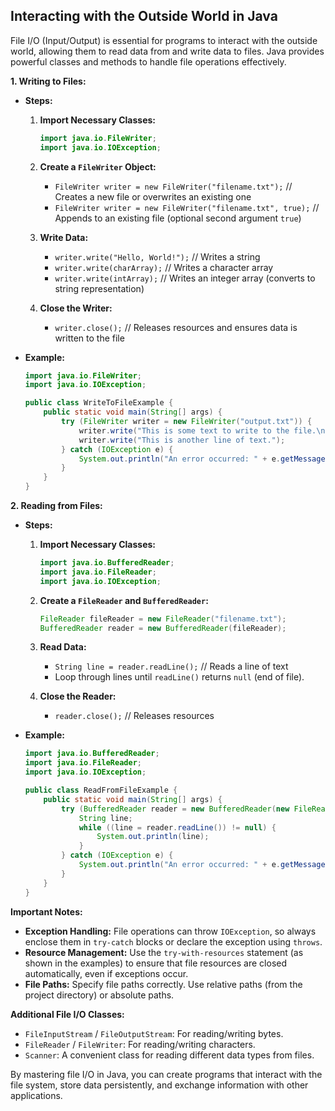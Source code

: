 ## Interacting with the Outside World in Java

File I/O (Input/Output) is essential for programs to interact with the outside world, allowing them to read data from and write data to files. Java provides powerful classes and methods to handle file operations effectively.

**1. Writing to Files:**

   - **Steps:**
     1. **Import Necessary Classes:**
        ```java
        import java.io.FileWriter;
        import java.io.IOException;
        ```

     2. **Create a `FileWriter` Object:**
        - `FileWriter writer = new FileWriter("filename.txt");` // Creates a new file or overwrites an existing one
        - `FileWriter writer = new FileWriter("filename.txt", true);` // Appends to an existing file (optional second argument `true`)

     3. **Write Data:**
        - `writer.write("Hello, World!");` // Writes a string
        - `writer.write(charArray);` // Writes a character array
        - `writer.write(intArray);` // Writes an integer array (converts to string representation)

     4. **Close the Writer:**
        - `writer.close();` // Releases resources and ensures data is written to the file

   - **Example:**

     ```java
     import java.io.FileWriter;
     import java.io.IOException;

     public class WriteToFileExample {
         public static void main(String[] args) {
             try (FileWriter writer = new FileWriter("output.txt")) { 
                 writer.write("This is some text to write to the file.\n");
                 writer.write("This is another line of text.");
             } catch (IOException e) {
                 System.out.println("An error occurred: " + e.getMessage());
             }
         }
     }
     ```

**2. Reading from Files:**

   - **Steps:**
     1. **Import Necessary Classes:**
        ```java
        import java.io.BufferedReader;
        import java.io.FileReader;
        import java.io.IOException;
        ```

     2. **Create a `FileReader` and `BufferedReader`:**
        ```java
        FileReader fileReader = new FileReader("filename.txt");
        BufferedReader reader = new BufferedReader(fileReader);
        ```

     3. **Read Data:**
        - `String line = reader.readLine();` // Reads a line of text
        - Loop through lines until `readLine()` returns `null` (end of file).

     4. **Close the Reader:**
        - `reader.close();` // Releases resources

   - **Example:**

     ```java
     import java.io.BufferedReader;
     import java.io.FileReader;
     import java.io.IOException;

     public class ReadFromFileExample {
         public static void main(String[] args) {
             try (BufferedReader reader = new BufferedReader(new FileReader("input.txt"))) {
                 String line;
                 while ((line = reader.readLine()) != null) {
                     System.out.println(line);
                 }
             } catch (IOException e) {
                 System.out.println("An error occurred: " + e.getMessage());
             }
         }
     }
     ```

**Important Notes:**

* **Exception Handling:**  File operations can throw `IOException`, so always enclose them in `try-catch` blocks or declare the exception using `throws`.
* **Resource Management:**  Use the `try-with-resources` statement (as shown in the examples) to ensure that file resources are closed automatically, even if exceptions occur.
* **File Paths:**  Specify file paths correctly. Use relative paths (from the project directory) or absolute paths.

**Additional File I/O Classes:**

* `FileInputStream` / `FileOutputStream`: For reading/writing bytes.
* `FileReader` / `FileWriter`: For reading/writing characters.
* `Scanner`: A convenient class for reading different data types from files.

By mastering file I/O in Java, you can create programs that interact with the file system, store data persistently, and exchange information with other applications. 
